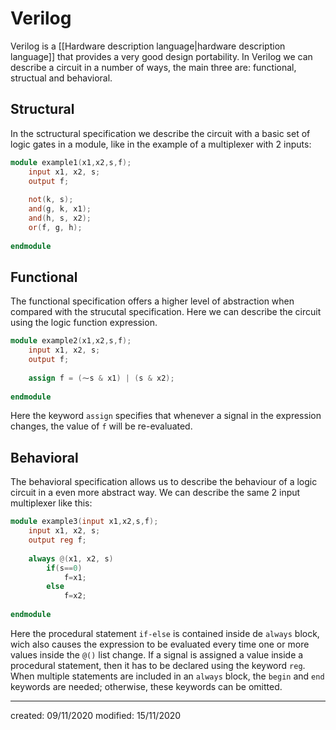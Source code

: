 # Verilog
Verilog is a [[Hardware description language|hardware description language]] that provides a very good design portability. In Verilog we can describe a circuit in a number of ways, the main three are: functional, structual and behavioral.
## Structural
In the sctructural specification we describe the circuit with a basic set of logic gates in a module, like in the example of a multiplexer with 2 inputs:
```verilog
module example1(x1,x2,s,f);
	input x1, x2, s;
	output f;
	
	not(k, s);
	and(g, k, x1);
	and(h, s, x2);
	or(f, g, h);
	
endmodule
```

## Functional
The functional specification offers a higher level of abstraction when compared with the strucutal specification. Here we can describe the circuit using the logic function expression.
```verilog
module example2(x1,x2,s,f);
	input x1, x2, s;
	output f;
	
	assign f = (⁓s & x1) | (s & x2);
	
endmodule
```

Here the keyword `assign` specifies that whenever a signal in the expression changes, the value of `f` will be re-evaluated.

## Behavioral
The behavioral specification allows us to describe the behaviour of a logic circuit in a even more abstract way. We can describe the same 2 input multiplexer like this:
```verilog
module example3(input x1,x2,s,f);
	input x1, x2, s;
	output reg f;
	
	always @(x1, x2, s)	
		if(s==0)
			f=x1;
		else
			f=x2;
		
endmodule
```

Here the procedural statement `if-else` is contained inside de `always` block, wich also causes the expression to be evaluated every time one or more values inside the `@()` list change. If a signal is assigned a value inside a procedural statement, then it has to be declared using the keyword `reg`. 
When multiple statements are included in an `always` block, the `begin` and `end` keywords are needed; otherwise, these keywords can be omitted.

---

created: 09/11/2020
modified: 15/11/2020